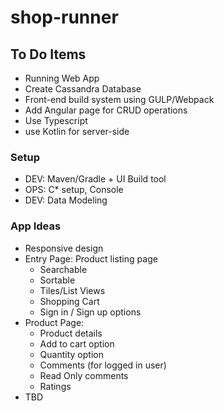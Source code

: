 # shop-runner
## To Do Items
 - Running Web App
 - Create Cassandra Database
 - Front-end build system using GULP/Webpack
 - Add Angular page for CRUD operations
 - Use Typescript
 - use Kotlin for server-side


### Setup
- DEV: Maven/Gradle + UI Build tool
- OPS: C* setup, Console
- DEV: Data Modeling

### App Ideas
 - Responsive design
 - Entry Page: Product listing page
    * Searchable
    * Sortable
    * Tiles/List Views
    * Shopping Cart
    * Sign in / Sign up options
 - Product Page:
    * Product details
    * Add to cart option
    * Quantity option
    * Comments (for logged in user)
    * Read Only comments
    * Ratings
 - TBD

